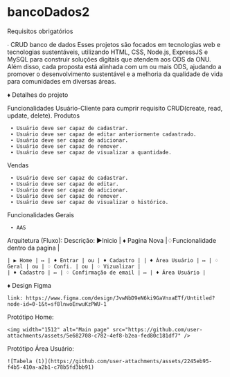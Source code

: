 # bancoDados2

Requisitos obrigatórios

  ∙ CRUD banco de dados
 Esses projetos são focados em tecnologias web e tecnologias sustentáveis, utilizando
 HTML, CSS, Node.js, ExpressJS e MySQL para construir soluções digitais que
 atendem aos ODS da ONU. Além disso, cada proposta está alinhada com um ou mais
 ODS, ajudando a promover o desenvolvimento sustentável e a melhoria da qualidade de
 vida para comunidades em diversas áreas.

 


♦ Detalhes do projeto

  Funcionalidades Usuário-Cliente 
   para cumprir requisito CRUD(create, read, update, delete).
    Produtos 
    
     ∙ Usuário deve ser capaz de cadastrar.
     ∙ Usuário deve ser capaz de editar anteriormente cadastrado.
     ∙ Usuário deve ser capaz de adicionar. 
     ∙ Usuário deve ser capaz de remover. 
     ∙ Usuário deve ser capaz de visualizar a quantidade.
   Vendas
   
     ∙ Usuário deve ser capaz de cadastrar.
     ∙ Usuário deve ser capaz de editar.
     ∙ Usuário deve ser capaz de adicionar. 
     ∙ Usuário deve ser capaz de remover. 
     ∙ Usuário deve ser capaz de visualizar o histórico.

  Funcionalidades Gerais
  
     ∙ AAS


  Arquitetura (Fluxo): 
    Descrição: ▶Inicio | ♦ Pagina Nova |♢Funcionalidade dentro da pagina |
  
    | ▶ Home | ↦ | ♦ Entrar | ou | ♦ Cadastro | | ♦ Área Usuário | ↦ | ♢ Geral | ou | ♢ Confi. | ou | ♢ Vizualizar |  
    | ♦ Cadastro | ↦ | ♢ Confirmação de email | ↦ | ♦ Área Usuário |
  
♦ Design
   Figma
   
    link: https://www.figma.com/design/JvwNbD9eN6ki9GaVnxaETf/Untitled?node-id=0-1&t=sf8lnwoEnwuKzPWU-1
Protótipo Home:

    <img width="1512" alt="Main page" src="https://github.com/user-attachments/assets/5e682708-c782-4ef8-b2ea-fed80c181df7" />

Protótipo Área Usuário:

    ![Tabela (1)](https://github.com/user-attachments/assets/2245eb95-f4b5-410a-a2b1-c78b5fd3bb91)




 
